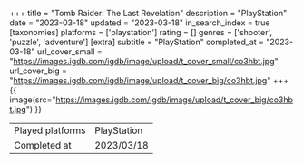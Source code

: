 +++
title = "Tomb Raider: The Last Revelation"
description = "PlayStation"
date = "2023-03-18"
updated = "2023-03-18"
in_search_index = true
[taxonomies]
platforms = ['playstation']
rating = []
genres = ['shooter', 'puzzle', 'adventure']
[extra]
subtitle = "PlayStation"
completed_at = "2023-03-18"
url_cover_small = "https://images.igdb.com/igdb/image/upload/t_cover_small/co3hbt.jpg"
url_cover_big = "https://images.igdb.com/igdb/image/upload/t_cover_big/co3hbt.jpg"
+++
{{ image(src="https://images.igdb.com/igdb/image/upload/t_cover_big/co3hbt.jpg") }}

|              |            |
| ------------ | ---------- |
| Played platforms    | PlayStation |
| Completed at | 2023/03/18 |


